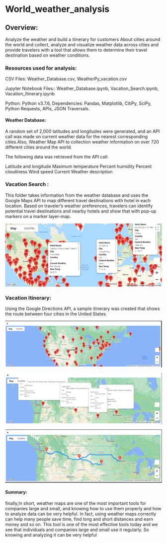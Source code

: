 # World_weather_analysis
## Overview:<br/>

Analyze the weather and build a itinerary for customers
About cities around the world and collect, analyze and visualize weather data across cities and provide travelers with a tool that allows them to determine their travel destination based on weather conditions.
### Resources used for analysis:

CSV Files: Weather_Database.csv, WeatherPy_vacation.csv

Jupyter Notebook Files:: Weather_Database.ipynb, Vacation_Search.ipynb, Vacation_Itinerary.ipynb

Python: Python v3.7.6, Dependencies: Pandas, Matplotlib, CitiPy, SciPy, Python Requests, APIs, JSON Traversals.

#### Weather Database:

A random set of 2,000 latitudes and longitudes were generated, and an API call was made on current weather data for the nearest corresponding cities.Also, Weather Map API to collection weather information on over 720 different cities around the world.

The following data was retrieved from the API call:

Latitude and longitude
Maximum temperature
Percent humidity
Percent cloudiness
Wind speed
Current Weather description

### Vacation Search :

This folder takes information from the weather database and uses the Google Maps API to map different travel destinations with hotel in each location. Based on traveler’s weather preferences, travelers can identify potential travel destinations and nearby hotels and show that with pop-up markers on a marker layer-map.

![pic.png](/Vacation_Search/pic.png)<br/>


### Vacation Itinerary:

Using the Google Directions API, a sample itinerary was created that shows the route between four cities in the United States.



![pic1.PNG](/vacation_itinerary/pic1.PNG)<br/>


![pic4.PNG](/vacation_itinerary/pic4.PNG)<br/>


![pic2.png](/vacation_itinerary/pic2.png)<br/>




#### Summary:

finally,In short, weather maps are one of the most important tools for companies large and small, and knowing how to use them properly and how to analyze data can be very helpful. In fact, using weather maps correctly can help many people save time, find long and short distances and earn money and so on. This tool is one of the most effective tools today and we see that individuals and companies large and small use it regularly.  So knowing and analyzing it can be very helpful
